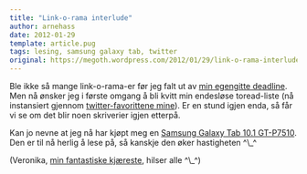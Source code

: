 ```yaml
---
title: "Link-o-rama interlude"
author: arnehass
date: 2012-01-29
template: article.pug
tags: lesing, samsung galaxy tab, twitter
original: https://megoth.wordpress.com/2012/01/29/link-o-rama-interlude/
---
```


<p>Ble ikke så mange link-o-rama-er før jeg falt ut av <a title="Link-o-rama&nbsp;#1" href="http://megoth.wordpress.com/2012/01/10/link-o-rama-1/">min egengitte deadline</a>. Men nå ønsker jeg i første omgang å bli kvitt min endesløse toread-liste (nå instansiert gjennom <a href="twitter.com/megoth/favorites">twitter-favorittene mine</a>). Er en stund igjen enda, så får vi se om det blir noen skriverier igjen etterpå.</p>
<p>Kan jo nevne at jeg nå har kjøpt meg en <a href="http://www.komplett.no/k/ki.aspx?sku=638473">Samsung Galaxy Tab 10.1 GT-P7510</a>. Den er til nå herlig å lese på, så kanskje den øker hastigheten ^\_^</p>
<p>(Veronika, <a href="http://veledaonthewing.wordpress.com/">min fantastiske kjæreste</a>, hilser alle ^\_^)</p>
